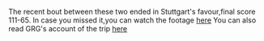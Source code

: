 <html><body><p>The recent bout between these two ended in Stuttgart's favour,final score 111-65.
In case you missed it,you can watch the footage <a href="http://www.justin.tv/svrg/b/290337110">here</a>
You can also read GRG's account of the trip <a href="http://glasgowrollergirls.com/blog/?p=919#more-919">here</a></p></body></html>
